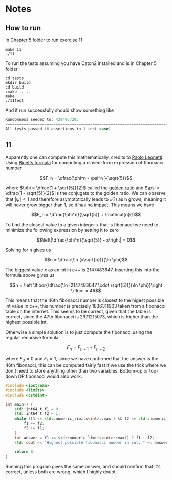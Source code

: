 # Notes

## How to run
In Chapter 5 folder to run exercise 11
```
make 11
./11
```

To run the tests assuming you have Catch2 installed and is in Chapter 5 folder
```
cd tests
mkdir build
cd build
cmake .. .
make
./11test
```

And if run successfully should show something like
```c++
Randomness seeded to: 4294967295
===============================================================================
All tests passed (6 assertions in 1 test case)
```

## 11
Apparently one can compute this mathematically, credits to [Paolo Leonetti](https://math.stackexchange.com/questions/2655762/finding-index-of-closest-fibonacci-number-to-a-given-value).
Using [Binet's formula](https://en.wikipedia.org/wiki/Fibonacci_sequence#Closed-form_expression) for computing a closed-form expression of fibonacci number 

$$F_n = \dfrac{\phi^n - \psi^n }{\sqrt{5}}$$

where $\phi = \dfrac{1 + \sqrt{5}}{2}$ called the [golden ratio](https://en.wikipedia.org/wiki/Golden_ratio) and $\psi = \dfrac{1 - \sqrt{5}}{2}$ is the conjugate to the golden ratio.
We can observe that $|\psi| < 1$ and therefore asymptotically leads to $\mathcal{o}(1)$ as n grows, meaning it will never grow bigger than 1, so it has no impact. This means we have

$$F_n = \dfrac{\phi^n}{\sqrt{5}} + \mathcal{o}(1)$$

To find the closest value to a given integer x that is fibonacci we need to minimize the following expression by setting it to zero

$$\left|\dfrac{\phi^n}{\sqrt{5}} - x\right| = 0$$

Solving for n gives us

$$n = \dfrac{\ln (x\sqrt{5})}{\ln \phi}$$

The biggest value $x$ as an int in c++ is 2147483647. Inserting this into the formula above gives us 

$$n = \left \lfloor{\dfrac{\ln (2147483647 \cdot \sqrt{5})}{\ln \phi}}\right \rfloor = 46$$

This means that the 46th fibonacci number is closest to the higest possible int value in c++, this number is precisely 1836311903 taken from a fibonacci table on the internet. This seems to be correct, given that the table is correct, since the 47th fibonacci is 2971215073, which is higher than the highest possible int.

Otherwise a simple solution is to just compute the fibonacci using the regular recursive formula 

$$F_n = F_{n-1} + F_{n-2}$$

where $F_0 = 0$ and $F_1 = 1$, since we have confirmed that the answer is the 46th fibonacci, this can be computed fairly fast if we use the trick where we don't need to store anything other than two variables. Bottom-up or top-down DP fibonacci would also work.

```c++
#include <iostream>
#include <limits>
#include <cstdint>

int main() {
    std::int64_t f1 = 0;
    std::int64_t f2 = 1;
    while (f1 <= std::numeric_limits<int>::max() && f2 <= std::numeric_limits<int>::max()) {
        f1 += f2;
        f2 += f1;
    }
    int answer = f1 <= std::numeric_limits<int>::max() ? f1 : f2;
    std::cout << "Highest possible fibonacci number in int: " << answer << std::endl;
    
    return 0;
}
```

Running this program gives the same answer, and should confirm that it's correct, unless both are wrong, which I highly doubt.